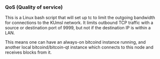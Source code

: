 ### QoS (Quality of service) ###

This is a Linux bash script that will set up tc to limit the outgoing bandwidth for connections to the KUmsl network. It limits outbound TCP traffic with a source or destination port of 9999, but not if the destination IP is within a LAN.

This means one can have an always-on bitcoind instance running, and another local bitcoind/bitcoin-qt instance which connects to this node and receives blocks from it.
